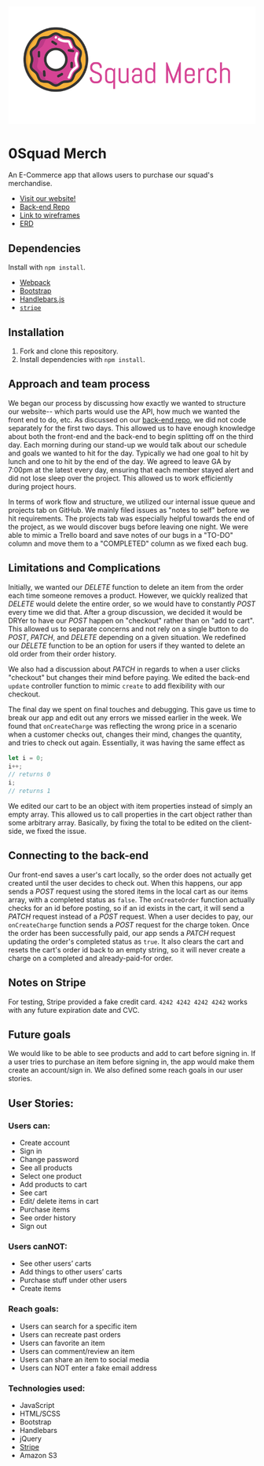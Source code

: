 [<img src="./assets/images/0SquadLogo.png"/>](https://github.com/0Squad)

# 0Squad Merch
An E-Commerce app that allows users to purchase our squad's merchandise.

- [Visit our website!](https://0squad.github.io/0squadmerch/)
- [Back-end Repo](https://github.com/0Squad/0squadmerch-api)
- [Link to wireframes](https://goo.gl/photos/si3vrGCq6B87UXFg8)
- [ERD](https://goo.gl/photos/BaErscbjzTdedkC69)

## Dependencies

Install with `npm install`.

-   [Webpack](https://webpack.github.io)
-   [Bootstrap](http://getbootstrap.com)
-   [Handlebars.js](http://handlebarsjs.com)
-   [`stripe`](https://stripe.com/blog/official-nodejs-support)

## Installation

1.  Fork and clone this repository.
1.  Install dependencies with `npm install`.

## Approach and team process

We began our process by discussing how exactly we wanted to structure our website-- which parts would use the API, how much we wanted the front end to do, etc. As discussed on our [back-end repo](https://github.com/0Squad/0squadmerch-api), we did not code separately for the first two days. This allowed us to have enough knowledge about both the front-end and the back-end to begin splitting off on the third day. Each morning during our stand-up we would talk about our schedule and goals we wanted to hit for the day. Typically we had one goal to hit by lunch and one to hit by the end of the day. We agreed to leave GA by 7:00pm at the latest every day, ensuring that each member stayed alert and did not lose sleep over the project. This allowed us to work efficiently during project hours.

In terms of work flow and structure, we utilized our internal issue queue and projects tab on GitHub. We mainly filed issues as "notes to self" before we hit requirements. The projects tab was especially helpful towards the end of the project, as we would discover bugs before leaving one night. We were able to mimic a Trello board and save notes of our bugs in a "TO-DO" column and move them to a "COMPLETED" column as we fixed each bug.

## Limitations and Complications

Initially, we wanted our *DELETE* function to delete an item from the order each time someone removes a product. However, we quickly realized that *DELETE* would delete the entire order, so we would have to constantly *POST* every time we did that. After a group discussion, we decided it would be DRYer to have our *POST* happen on "checkout" rather than on "add to cart". This allowed us to separate concerns and not rely on a single button to do *POST*, *PATCH*, and *DELETE* depending on a given situation.
We redefined our *DELETE* function to be an option for users if they wanted to delete an old order from their order history.

We also had a discussion about *PATCH* in regards to when a user clicks "checkout" but changes their mind before paying. We edited the back-end `update` controller function to mimic `create` to add flexibility with our checkout.

The final day we spent on final touches and debugging. This gave us time to break our app and edit out any errors we missed earlier in the week. We found that `onCreateCharge` was reflecting the wrong price in a scenario when a customer checks out, changes their mind, changes the quantity, and tries to check out again. Essentially, it was having the same effect as

```javascript
let i = 0;
i++;
// returns 0
i;
// returns 1
```

We edited our cart to be an object with item properties instead of simply an empty array. This allowed us to call properties in the cart object rather than some arbitrary array. Basically, by fixing the total to be edited on the client-side, we fixed the issue.

## Connecting to the back-end

Our front-end saves a user's cart locally, so the order does not actually get created until the user decides to check out. When this happens, our app sends a *POST* request using the stored items in the local cart as our items array, with a completed status as `false`. The `onCreateOrder` function actually checks for an id before posting, so if an id exists in the cart, it will send a *PATCH* request instead of a *POST* request.
When a user decides to pay, our `onCreateCharge` function sends a *POST* request for the charge token. Once the order has been successfully paid, our app sends a *PATCH* request updating the order's completed status as `true`. It also clears the cart and resets the cart's order id back to an empty string, so it will never create a charge on a completed and already-paid-for order.

## Notes on Stripe

For testing, Stripe provided a fake credit card.
`4242 4242 4242 4242` works with any future expiration date and CVC.

## Future goals

We would like to be able to see products and add to cart before signing in. If a user tries to purchase an item before signing in, the app would make them create an account/sign in. We also defined some reach goals in our user stories.

## User Stories:
### Users can:
- Create account
- Sign in
- Change password
- See all products
- Select one product
- Add products to cart
- See cart
- Edit/ delete items in cart
- Purchase items
- See order history
- Sign out

### Users canNOT:
- See other users’ carts
- Add things to other users’ carts
- Purchase stuff under other users
- Create items

### Reach goals:
- Users can search for a specific item
- Users can recreate past orders
- Users can favorite an item
- Users can comment/review an item
- Users can share an item to social media
- Users can NOT enter a fake email address

### Technologies used:
- JavaScript
- HTML/SCSS
- Bootstrap
- Handlebars
- jQuery
- [Stripe](https://stripe.com/)
- Amazon S3
